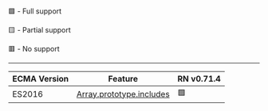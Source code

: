 🟩 - Full support

🟨 - Partial support

🟥 - No support

---

| ECMA Version | Feature                                                                                                                     | RN v0.71.4 |
| ------------ | --------------------------------------------------------------------------------------------------------------------------- | ---------- |
| ES2016       | [Array.prototype.includes](https://developer.mozilla.org/en-US/docs/Web/JavaScript/Reference/Global_Objects/Array/includes) | 🟩         |

